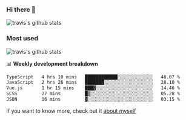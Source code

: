 ### Hi there 👋

<!--
**HondryTravis/HondryTravis** is a ✨ _special_ ✨ repository because its `README.md` (this file) appears on your GitHub profile.

Here are some ideas to get you started:

- 🔭 I’m currently working on ...
- 🌱 I’m currently learning ...
- 👯 I’m looking to collaborate on ...
- 🤔 I’m looking for help with ...
- 💬 Ask me about ...
- 📫 How to reach me: ...
- 😄 Pronouns: ...
- ⚡ Fun fact: ...
-->

![travis's github stats](https://github-readme-stats.vercel.app/api?username=HondryTravis&hide=stars)
### Most used
![travis's github stats](https://github-readme-stats.anuraghazra1.vercel.app/api/top-langs/?username=HondryTravis&layout=compact&hide_title=true)

📊 **Weekly development breakdown**

<!--START_SECTION:waka-->

```txt
TypeScript   4 hrs 10 mins   ████████████░░░░░░░░░░░░░   48.07 %
JavaScript   2 hrs 26 mins   ███████░░░░░░░░░░░░░░░░░░   28.10 %
Vue.js       1 hr 15 mins    ███▓░░░░░░░░░░░░░░░░░░░░░   14.46 %
SCSS         27 mins         █▒░░░░░░░░░░░░░░░░░░░░░░░   05.28 %
JSON         16 mins         ▓░░░░░░░░░░░░░░░░░░░░░░░░   03.15 %
```

<!--END_SECTION:waka-->

If you want to know more, check out it [about myself](https://hondrytravis.github.io/)
